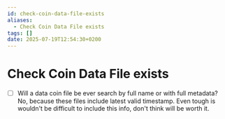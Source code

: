 ```yaml
---
id: check-coin-data-file-exists
aliases:
  - Check Coin Data File exists
tags: []
date: 2025-07-19T12:54:30+0200
---
```


# Check Coin Data File exists
- [ ] Will a data coin file be ever search by full name or with full metadata?
No, because these files include latest valid timestamp. Even tough is wouldn't be difficult to include this info, don't think will be worth it.
